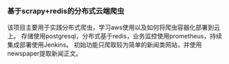 ### 基于scrapy+redis的分布式云端爬虫

该项目主要用于实践分布式爬虫，学习aws使用以及如何将爬虫容器化部署到云上。
存储使用postgresql，分布式基于redis，业务监控使用prometheus，持续集成部署使用Jenkins。
初始功能只爬取较为简单的新闻类网站，并使用newspaper提取新闻正文。


